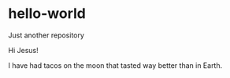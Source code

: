 # hello-world
Just another repository

Hi Jesus!

I have had tacos on the moon that tasted way better than in Earth.

